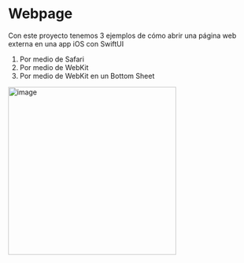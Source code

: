 # Webpage

Con este proyecto tenemos 3 ejemplos de cómo abrir una página web externa en una app iOS con SwiftUI

1. Por medio de Safari
2. Por medio de WebKit
3. Por medio de WebKit en un Bottom Sheet

<img width="341" alt="image" src="https://user-images.githubusercontent.com/54004493/230682228-245e33b6-bb97-42d1-af31-d7a555ae43ae.png">
